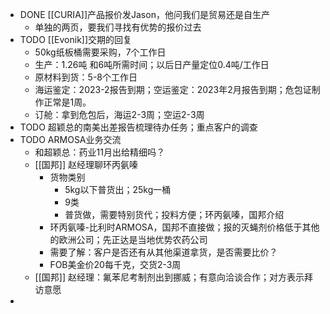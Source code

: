 - DONE [[CURIA]]产品报价发Jason，他问我们是贸易还是自生产
	- 单独的两页，要我们寻找有优势的报价过去
- TODO [[Evonik]]交期的回复
	- 50kg纸板桶需要采购，7个工作日
	- 生产：1.26吨 和6吨所需时间；以后日产量定位0.4吨/工作日
	- 原材料到货：5-8个工作日
	- 海运鉴定：2023-2报告到期；空运鉴定：2023年2月报告到期；危包证制作正常是1周。
	- 订舱：拿到危包后，海运2-3周；空运2-3周
- TODO 超颖总的南美出差报告梳理待办任务；重点客户的调查
- TODO ARMOSA业务交流
	- 和超颖总：药业11月出给精细吗？
	- [[国邦]] 赵经理聊环丙氨嗪
		- 货物类别
			- 5kg以下普货出；25kg一桶
			- 9类
			- 普货做，需要特别货代；投料方便；环丙氨嗪，国邦介绍
		- 环丙氨嗪-比利时ARMOSA，国邦不直接做；报的灭蝇剂价格低于其他的欧洲公司；先正达是当地优势农药公司
		- 需要了解：客户是否还有从其他渠道拿货，是否需要比价？
		- FOB美金价20每千克，交货2-3周
	- [[国邦]] 赵经理：氟苯尼考制剂出到挪威；有意向洽谈合作；对方表示拜访意愿
-
